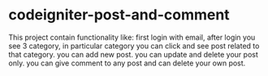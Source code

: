 # codeigniter-post-and-comment
This project contain functionality like: first login with email, after login you see 3 category, in particular category you can click and see post related to that category. you can add new post. you can update and delete your post only. you can give comment to any post and can delete your own post.
